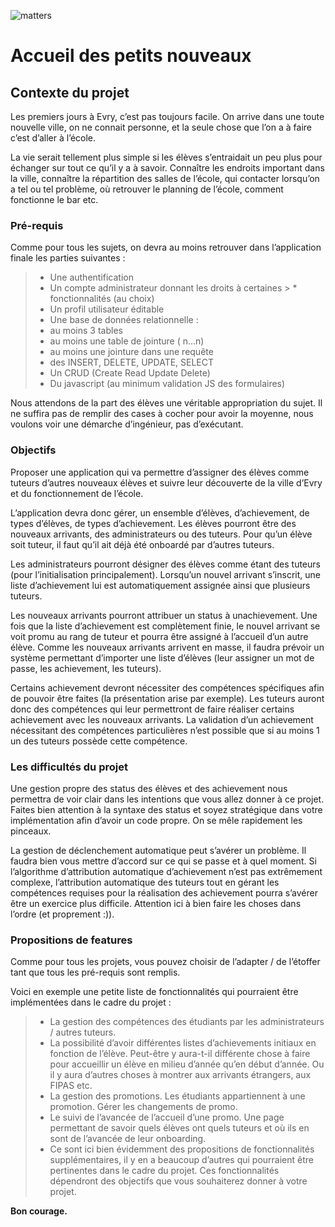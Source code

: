 ![matters](https://cdn-images-1.medium.com/max/2000/1*Pl-fB1X01RfcEbPP-FVlew.jpeg)

Accueil des petits nouveaux
======

Contexte du projet
-----

Les premiers jours à Evry, c’est pas toujours facile. On arrive dans une toute nouvelle ville, on ne connait personne, et la seule chose que l’on a à faire c’est d’aller à l’école.

La vie serait tellement plus simple si les élèves s’entraidait un peu plus pour échanger sur tout ce qu’il y a à savoir. Connaître les endroits important dans la ville, connaître la répartition des salles de l’école, qui contacter lorsqu’on a tel ou tel problème, où retrouver le planning de l’école, comment fonctionne le bar etc.

### Pré-requis
Comme pour tous les sujets, on devra au moins retrouver dans l’application finale les parties suivantes :

> * Une authentification
> * Un compte administrateur donnant les droits à certaines > * fonctionnalités (au choix)
> * Un profil utilisateur éditable
> * Une base de données relationnelle :
> * au moins 3 tables
> * au moins une table de jointure ( n…n)
> * au moins une jointure dans une requête
> * des INSERT, DELETE, UPDATE, SELECT
> * Un CRUD (Create Read Update Delete)
> * Du javascript (au minimum validation JS des formulaires)

Nous attendons de la part des élèves une véritable appropriation du sujet. Il ne suffira pas de remplir des cases à cocher pour avoir la moyenne, nous voulons voir une démarche d’ingénieur, pas d’exécutant.

### Objectifs

Proposer une application qui va permettre d’assigner des élèves comme tuteurs d’autres nouveaux élèves et suivre leur découverte de la ville d’Evry et du fonctionnement de l’école.

L’application devra donc gérer, un ensemble d’élèves, d’achievement, de types d’élèves, de types d’achievement.
Les élèves pourront être des nouveaux arrivants, des administrateurs ou des tuteurs.
Pour qu’un élève soit tuteur, il faut qu’il ait déjà été onboardé par d’autres tuteurs.

Les administrateurs pourront désigner des élèves comme étant des tuteurs (pour l’initialisation principalement).
Lorsqu’un nouvel arrivant s’inscrit, une liste d’achievement lui est automatiquement assignée ainsi que plusieurs tuteurs.

Les nouveaux arrivants pourront attribuer un status à unachievement.
Une fois que la liste d’achievement est complètement finie, le nouvel arrivant se voit promu au rang de tuteur et pourra être assigné à l’accueil d’un autre élève.
Comme les nouveaux arrivants arrivent en masse, il faudra prévoir un système permettant d’importer une liste d’élèves (leur assigner un mot de passe, les achievement, les tuteurs).

Certains achievement devront nécessiter des compétences spécifiques afin de pouvoir être faites (la présentation arise par exemple). Les tuteurs auront donc des compétences qui leur permettront de faire réaliser certains achievement avec les nouveaux arrivants. La validation d’un achievement nécessitant des compétences particulières n’est possible que si au moins 1 un des tuteurs possède cette compétence.

### Les difficultés du projet

Une gestion propre des status des élèves et des achievement nous permettra de voir clair dans les intentions que vous allez donner à ce projet. Faites bien attention à la syntaxe des status et soyez stratégique dans votre implémentation afin d’avoir un code propre. On se mêle rapidement les pinceaux.

La gestion de déclenchement automatique peut s’avérer un problème. Il faudra bien vous mettre d’accord sur ce qui se passe et à quel moment.
Si l’algorithme d’attribution automatique d’achievement n’est pas extrêmement complexe, l’attribution automatique des tuteurs tout en gérant les compétences requises pour la réalisation des achievement pourra s’avérer être un exercice plus difficile. Attention ici à bien faire les choses dans l’ordre (et proprement :)).

### Propositions de features

Comme pour tous les projets, vous pouvez choisir de l’adapter / de l’étoffer tant que tous les pré-requis sont remplis.

Voici en exemple une petite liste de fonctionnalités qui pourraient être implémentées dans le cadre du projet :

> * La gestion des compétences des étudiants par les administrateurs / autres tuteurs.
> * La possibilité d’avoir différentes listes d’achievements initiaux en fonction de l’élève. Peut-être y aura-t-il différente chose à faire pour accueillir un élève en milieu d’année qu’en début d’année. Ou il y aura d’autres choses à montrer aux arrivants étrangers, aux FIPAS etc.
> * La gestion des promotions. Les étudiants appartiennent à une promotion. Gérer les changements de promo.
> * Le suivi de l’avancée de l’accueil d’une promo. Une page permettant de savoir quels élèves ont quels tuteurs et où ils en sont de l’avancée de leur onboarding.
> * Ce sont ici bien évidemment des propositions de fonctionnalités supplémentaires, il y en a beaucoup d’autres qui pourraient être pertinentes dans le cadre du projet. Ces fonctionnalités dépendront des objectifs que vous souhaiterez donner à votre projet.

**Bon courage.**
